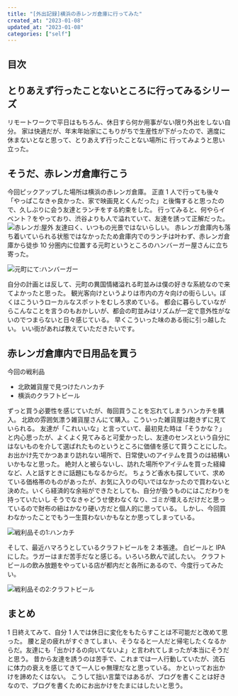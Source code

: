 ```yaml
---
title: "[外出記録]横浜の赤レンガ倉庫に行ってみた"
created_at: "2023-01-08"
updated_at: "2023-01-08"
categories: ["self"]
---
```


## 目次

## とりあえず行ったことないところに行ってみるシリーズ

リモートワークで平日はもちろん、休日すら何か用事がない限り外出をしない自分。
家は快適だが、年末年始家にこもりがちで生産性が下がったので、適度に休まないとなと思って、とりあえず行ったことない場所に
行ってみようと思い立った。

## そうだ、赤レンガ倉庫行こう

今回ピックアップした場所は横浜の赤レンガ倉庫。
正直 1 人で行っても後々「やっぱこなきゃ良かった、家で映画見とくんだった」と後悔すると思ったので、久しぶりに会う友達とランチをする約束をした。
行ってみると、何やらイベント？をやっており、渋谷よりも人で溢れていて、友達を誘って正解だった。
![赤レンガ:屋外](/assets/posts/red_block.JPEG)
友達曰く、いつもの光景ではないらしい。
赤レンガ倉庫内も落ち着いていられる状態ではなかったため倉庫内でのランチは叶わず、赤レンガ倉庫から徒歩 10 分圏内に位置する元町というところのハンバーガー屋さんに立ち寄った。

![元町にて:ハンバーガー](/assets/posts/hanbager.JPEG)

自分の計画とは反して、元町の異国情緒溢れる町並みは僕の好きな系統なので来てよかったと思った。
観光客向けというよりは市内の方々向けの街らしい。ぼくはこういうローカルなスポットをむしろ求めている。
都会に暮らしていながらこんなことを言うのもおかしいが、都会の町並みはリズムが一定で意外性がないのでつまらないと日々感じている。
早くこういった味のある街に引っ越したい。
いい街があれば教えていただきたいです。

## 赤レンガ倉庫内で日用品を買う

今回の戦利品

- 北欧雑貨屋で見つけたハンカチ
- 横浜のクラフトビール

ずっと買う必要性を感じていたが、毎回買うことを忘れてしまうハンカチを購入。
北欧の雰囲気漂う雑貨屋さんにて購入。こういった雑貨屋は飽きずに見ていられる。
友達が「これいいな」と言っていて、最初見た時は「そうかな？」と内心思ったが、よくよく見てみると可愛かったし、友達のセンスという自分にはないものを介して選ばれたものというところに価値を感じて買うことにした。
お出かけ先でかつあまり訪れない場所で、日常使いのアイテムを買うのは結構いいかもなと思った。
絶対人と被らないし、訪れた場所やアイテムを買った経緯など、人と話すときに話題にもなるからだ。
ちょうど香水も探していて、求めている価格帯のものがあったが、お気に入りの匂いではなかったので買わないと決めた。いくら経済的な余裕ができたとしても、自分が扱うものにはこだわりを持っていたいし
そうでなきゃどうせ使わなくなり、ゴミが増えるだけだと思っているので財布の紐はかなり硬い方だと個人的に思っている。
しかし、今回買わなかったことでもう一生買わないかもなとか思ってしまっている。

![戦利品その1:ハンカチ](/assets/posts/hankacheef.JPG)

そして、最近ハマろうとしているクラフトビールを 2 本張達。
白ビールと IPA にした。ラガーはまだ苦手だなと感じる。いろいろ飲んで試したい。
クラフトビールの飲み放題をやっている店が都内だと各所にあるので、今度行ってみたい。

![戦利品その2:クラフトビール](/assets/posts/yokohama_craft_beer.JPG)

## まとめ

1 日終えてみて、自分 1 人では休日に変化をもたらすことは不可能だと改めて思った。
腰と足の疲れがすぐきてしまい、そうなると一人だと帰宅したくなるからだ。友達にも「出かけるの向いてないよ」と言われてしまったが本当にそうだと思う。
昔から友達を誘うのは苦手で、これまでは一人行動していたが、流石に体力の衰えを感じてきて一人じゃ無理だなと思っている。
かといってお出かけを諦めたくはない。
こうして拙い言葉ではあるが、ブログを書くことは好きなので、ブログを書くためにお出かけをたまにはしたいと思う。

